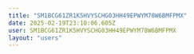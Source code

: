 ```yaml
---
title: "SM1BCG61ZR1K5HVYSCHG03HH49EPWYM78W6BMFPMX"
date: 2025-02-19T23:10:06.605Z
user: SM1BCG61ZR1K5HVYSCHG03HH49EPWYM78W6BMFPMX
layout: "users"
---
```

    